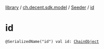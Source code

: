 [library](../../index.md) / [ch.decent.sdk.model](../index.md) / [Seeder](index.md) / [id](./id.md)

# id

`@SerializedName("id") val id: `[`ChainObject`](../-chain-object/index.md)